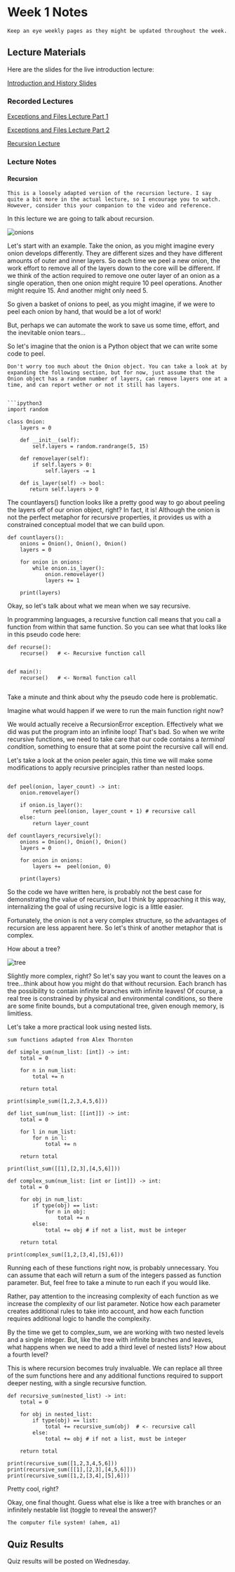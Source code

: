 Week 1 Notes
============================

```{note}
Keep an eye weekly pages as they might be updated throughout the week.
```

## Lecture Materials

Here are the slides for the live introduction lecture:

<a href="../../resources/Introduction-to-ICS32.pdf" >Introduction and History Slides</a>

### Recorded Lectures
<a href="https://uci.yuja.com/V/Video?v=1975716&node=7594516&a=891585813&autoplay=1" >Exceptions and Files Lecture Part 1</a>

<a href="https://uci.yuja.com/V/Video?v=1975640&node=7594284&a=1632415151&autoplay=1" >Exceptions and Files Lecture Part 2</a>

<a href="https://uci.yuja.com/V/Video?v=1979985&node=7608221&a=2127709291&autoplay=1">Recursion Lecture</a>

### Lecture Notes

#### Recursion
```{note}
This is a loosely adapted version of the recursion lecture. I say quite a bit more in the actual lecture, so I encourage you to watch. However, consider this your companion to the video and reference.
```
In this lecture we are going to talk about recursion. 

![onions](../../resources/onions.jpg)

Let's start with an example. Take the onion, as you might imagine every onion develops differently. They are different sizes and they have different amounts of outer and inner layers. So each time we peel a new onion, the work effort to remove all of the layers down to the core will be different. If we think of the action required to remove one outer layer of an onion as a single operation, then one onion might require 10 peel operations. Another might require 15. And another might only need 5.

So given a basket of onions to peel, as you might imagine, if we were to peel each onion by hand, that would be a lot of work! 

But, perhaps we can automate the work to save us some time, effort, and the inevitable onion tears...

So let's imagine that the onion is a Python object that we can write some code to peel.

```{note}
Don't worry too much about the Onion object. You can take a look at by expanding the following section, but for now, just assume that the Onion object has a random number of layers, can remove layers one at a time, and can report wether or not it still has layers.
```

```{toggle}

```ipython3
import random

class Onion:
    layers = 0

    def __init__(self):
        self.layers = random.randrange(5, 15)
    
    def removelayer(self):
        if self.layers > 0:
            self.layers -= 1

    def is_layer(self) -> bool:
       return self.layers > 0 
```

The countlayers() function looks like a pretty good way to go about peeling the layers off of our onion object, right? In fact, it is! Although the onion is not the perfect metaphor for recursive properties, it provides us with a constrained conceptual model that we can build upon.


```ipython3
def countlayers():
    onions = Onion(), Onion(), Onion()
    layers = 0

    for onion in onions:
        while onion.is_layer():
            onion.removelayer()
            layers += 1

    print(layers)

```

Okay, so let's talk about what we mean when we say recursive.

In programming languages, a recursive function call means that you call a function from within that same function. So you can see what that looks like in this pseudo code here:


```ipython3
def recurse():
    recurse()   # <- Recursive function call


def main():
    recurse()   # <- Normal function call


```

Take a minute and think about why the pseudo code here is problematic.

Imagine what would happen if we were to run the main function right now?

We would actually receive a RecursionError exception. Effectively what we did was put the program into an infinite loop! That's bad. So when we write recursive functions, we need to take care that our code contains a _terminal condition_, something to ensure that at some point the recursive call will end.

Let's take a look at the onion peeler again, this time we will make some modifications to apply recursive principles rather than nested loops.

```ipython3

def peel(onion, layer_count) -> int:
    onion.removelayer()

    if onion.is_layer():
        return peel(onion, layer_count + 1) # recursive call
    else:
        return layer_count

def countlayers_recursively():
    onions = Onion(), Onion(), Onion()
    layers = 0

    for onion in onions:
        layers +=  peel(onion, 0)
    
    print(layers)

```

So the code we have written here, is probably not the best case for demonstrating the value of recursion, but I think by approaching it this way, internalizing the goal of using recursive logic is a little easier.

Fortunately, the onion is not a very complex structure, so the advantages of recursion are less apparent here. So let's think of another metaphor that is complex.

How about a tree?

![tree](../resources/royal-oak-commons.jpg)

Slightly more complex, right? So let's say you want to count the leaves on a tree...think about how you might do that without recursion. Each branch has the possibility to contain infinite branches with infinite leaves! Of course, a real tree is constrained by physical and environmental conditions, so there are some finite bounds, but a computational tree, given enough memory, is limitless.

Let's take a more practical look using nested lists.

```{note}
sum functions adapted from Alex Thornton
```

```ipython3
def simple_sum(num_list: [int]) -> int:
    total = 0

    for n in num_list:
        total += n
    
    return total

print(simple_sum([1,2,3,4,5,6]))

def list_sum(num_list: [[int]]) -> int:
    total = 0

    for l in num_list:
        for n in l:
            total += n
    
    return total

print(list_sum([[1],[2,3],[4,5,6]]))

def complex_sum(num_list: [int or [int]]) -> int:
    total = 0

    for obj in num_list:
        if type(obj) == list:
            for n in obj:
                total += n
        else:
            total += obj # if not a list, must be integer

    return total

print(complex_sum([1,2,[3,4],[5],6]))

```

Running each of these functions right now, is probably unnecessary. You can assume that each will return a sum of the integers passed as function parameter. But, feel free to take a minute to run each if you would like.

Rather, pay attention to the increasing complexity of each function as we increase the complexity of our list parameter. Notice how each parameter creates additional rules to take into account, and how each function requires additional logic to handle the complexity.

By the time we get to complex_sum, we are working with two nested levels and a single integer. But, like the tree with infinite branches and leaves, what happens when we need to add a third level of nested lists? How about a fourth level?

This is where recursion becomes truly invaluable. We can replace all three of the sum functions here and any additional functions required to support deeper nesting, with a single recursive function.

```ipython3
def recursive_sum(nested_list) -> int:
    total = 0

    for obj in nested_list:
        if type(obj) == list:
            total += recursive_sum(obj)  # <- recursive call
        else:
            total += obj # if not a list, must be integer
    
    return total

print(recursive_sum([1,2,3,4,5,6]))
print(recursive_sum([[1],[2,3],[4,5,6]]))
print(recursive_sum([1,2,[3,4],[5],6]))

```

Pretty cool, right?

Okay, one final thought. Guess what else is like a tree with branches or an infinitely nestable list (toggle to reveal the answer)?

```{toggle}
The computer file system! (ahem, a1)
```

## Quiz Results

Quiz results will be posted on Wednesday.
